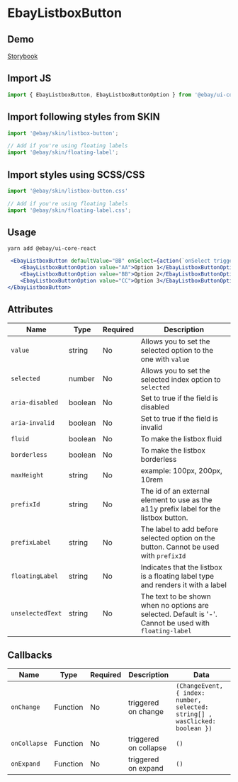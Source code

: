 # EbayListboxButton

## Demo
[Storybook](https://opensource.ebay.com/ebayui-core-react/main/?path=/story/buttons-ebay-listbox-button--default)

## Import JS
```jsx harmony
import { EbayListboxButton, EbayListboxButtonOption } from '@ebay/ui-core-react/ebay-listbox-button';
```
## Import following styles from SKIN
```jsx harmony
import '@ebay/skin/listbox-button';

// Add if you're using floating labels
import '@ebay/skin/floating-label';
```
## Import styles using SCSS/CSS
```jsx harmony
import '@ebay/skin/listbox-button.css'

// Add if you're using floating labels
import '@ebay/skin/floating-label.css';
```

## Usage
```
yarn add @ebay/ui-core-react
```
```jsx harmony
 <EbayListboxButton defaultValue="BB" onSelect={action(`onSelect triggered`)} fluid borderless>
    <EbayListboxButtonOption value="AA">Option 1</EbayListboxButtonOption>
    <EbayListboxButtonOption value="BB">Option 2</EbayListboxButtonOption>
    <EbayListboxButtonOption value="CC">Option 3</EbayListboxButtonOption>
</EbayListboxButton>
```

## Attributes

| Name             | Type    | Required | Description                                                                                             |
|------------------|---------|----------|---------------------------------------------------------------------------------------------------------|
| `value`          | string  | No       | Allows you to set the selected option to the one with `value`                                           |
| `selected`       | number  | No       | Allows you to set the selected index option to `selected`                                               |
| `aria-disabled`  | boolean | No       | Set to true if the field is disabled                                                                    |
| `aria-invalid`   | boolean | No       | Set to true if the field is invalid                                                                     |
| `fluid`          | boolean | No       | To make the listbox fluid                                                                               |
| `borderless`     | boolean | No       | To make the listbox borderless                                                                          |
| `maxHeight`      | string  | No       | example: 100px, 200px, 10rem                                                                            |
| `prefixId`       | string  | No       | The id of an external element to use as the a11y prefix label for the listbox button.                   |
| `prefixLabel`       | string  | No       | The label to add before selected option on the button. Cannot be used with `prefixId`              |
| `floatingLabel`  | string  | No       | Indicates that the listbox is a floating label type and renders it with a label                         |
| `unselectedText` | string  | No       | The text to be shown when no options are selected. Default is '-'. Cannot be used with `floating-label` |

## Callbacks

| Name         | Type     | Required | Description           | Data                                                                         |
|--------------|----------|----------|-----------------------|------------------------------------------------------------------------------|
| `onChange`   | Function | No       | triggered on change   | `(ChangeEvent, { index: number, selected: string[] , wasClicked: boolean })` |
| `onCollapse` | Function | No       | triggered on collapse | `()`                                                                         |
| `onExpand`   | Function | No       | triggered on expand   | `()`                                                                         |
